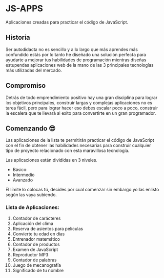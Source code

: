 # JS-APPS

Aplicaciones creadas para practicar el código de JavaScript.

## Historia

Ser autodidacta no es sencillo y a lo largo que más aprendes más confundido estás por lo tanto he diseñado una solución perfecta para ayudarte a mejorar tus habilidades de programación mientras diseñas estupendas aplicaciones web de la mano de las 3 principales tecnologías más utilizadas del mercado.

## Compromiso

Detrás de todo emprendimiento positivo hay una gran disciplina para lograr los objetivos principales, construir largas y complejas aplicaciones no es tarea fácil, pero para lograr hacer eso debes escalar poco a poco, construir la escalera que te llevará al exito para convertirte en un gran programador.

## Comenzando 😎

Las aplicaciones de la lista te permitirán practicar el código de JavaScript con el fin de obtener las habilidades necesarias para construir cualquier tipo de proyecto relacionado con esta maravillosa tecnología.

Las aplicaciones están divididas en 3 niveles.

* Básico
* Intermedio
* Avanzado

El límite lo colocas tú, decides por cual comenzar sin embargo yo las enlisto según las vaya subiendo.

### Lista de Aplicaciones:

1. Contador de carácteres
2. Aplicación del clima
3. Reserva de asientos para películas
6. Convierte tu edad en días
7. Entrenador matemático
8. Contador de productos
9. Examen de JavaScript
10. Reproductor MP3
11. Contador de palabras
12. Juego de mecanografía
13. Significado de tu nombre